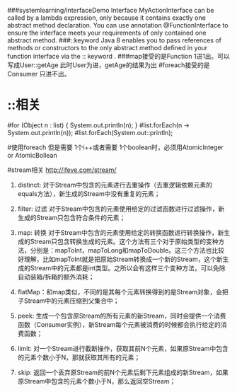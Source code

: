 
###systemlearning/interfaceDemo
Interface MyActionInterface can be called by a lambda expression, only because it contains exactly one abstract method declaration.
You can use annotation @FunctionInterface to ensure the interface meets your requirements of only contained one abstract method.
###::keyword
Java 8 enables you to pass references of methods or constructors to the only abstract method defined in your function interface via the :: keyword .
###map接受的是Function	1进1出。可以写成User::getAge	此时User为进，getAge的结果为出
#foreach接受的是Consumer  只进不出。
# ::相关
#for (Object n : list) { System.out.println(n); }
#list.forEach(n -> System.out.println(n));
#list.forEach(System.out::println);

#使用foreach 但是需要 1个i++或者需要 1个boolean时，必须用AtomicInteger or AtomicBollean

#stream相关	http://ifeve.com/stream/
1. distinct: 对于Stream中包含的元素进行去重操作（去重逻辑依赖元素的equals方法），新生成的Stream中没有重复的元素；

2. filter:	过滤
 对于Stream中包含的元素使用给定的过滤函数进行过滤操作，新生成的Stream只包含符合条件的元素；

3. map: 转换
对于Stream中包含的元素使用给定的转换函数进行转换操作，新生成的Stream只包含转换生成的元素。这个方法有三个对于原始类型的变种方法，分别是：mapToInt，mapToLong和mapToDouble。这三个方法也比较好理解，比如mapToInt就是把原始Stream转换成一个新的Stream，这个新生成的Stream中的元素都是int类型。之所以会有这样三个变种方法，可以免除自动装箱/拆箱的额外消耗；

4. flatMap：和map类似，不同的是其每个元素转换得到的是Stream对象，会把子Stream中的元素压缩到父集合中；

5. peek: 生成一个包含原Stream的所有元素的新Stream，同时会提供一个消费函数（Consumer实例），新Stream每个元素被消费的时候都会执行给定的消费函数；

6. limit: 对一个Stream进行截断操作，获取其前N个元素，如果原Stream中包含的元素个数小于N，那就获取其所有的元素；

7. skip: 返回一个丢弃原Stream的前N个元素后剩下元素组成的新Stream，如果原Stream中包含的元素个数小于N，那么返回空Stream；


